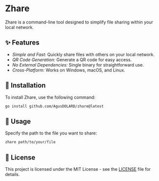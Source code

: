 # Zhare

Zhare is a command-line tool designed to simplify file sharing within your local network.

## ✨ Features

- *Simple and Fast:* Quickly share files with others on your local network.
- *QR Code Generation:* Generate a QR code for easy access.
- *No External Dependencies:* Single binary for straightforward use.
- *Cross-Platform:* Works on Windows, macOS, and Linux.

## 🚀 Installation

To install Zhare, use the following command:

```sh
go install github.com/AgusDOLARD/zhare@latest
```

## 📝 Usage

Specify the path to the file you want to share:

```sh
zhare path/to/your/file
```

## 📜 License

This project is licensed under the MIT License - see the [LICENSE](LICENSE) file for details.
